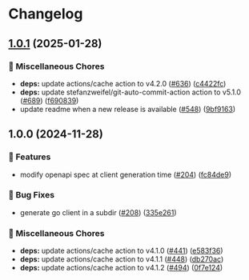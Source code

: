 # Changelog

## [1.0.1](https://github.com/grafana/shared-workflows/compare/generate-openapi-clients-v1.0.0...generate-openapi-clients-v1.0.1) (2025-01-28)


### 🔧 Miscellaneous Chores

* **deps:** update actions/cache action to v4.2.0 ([#636](https://github.com/grafana/shared-workflows/issues/636)) ([c4422fc](https://github.com/grafana/shared-workflows/commit/c4422fc4a4fa6cddae3862c7df7b4ec5f251053f))
* **deps:** update stefanzweifel/git-auto-commit-action action to v5.1.0 ([#689](https://github.com/grafana/shared-workflows/issues/689)) ([f690839](https://github.com/grafana/shared-workflows/commit/f6908398758c52211c17db8b0db17241ea521dd1))
* update readme when a new release is available ([#548](https://github.com/grafana/shared-workflows/issues/548)) ([9bf9163](https://github.com/grafana/shared-workflows/commit/9bf9163126c44247bcee6b6b9390eb488f9ead53))

## 1.0.0 (2024-11-28)


### 🎉 Features

* modify openapi spec at client generation time ([#204](https://github.com/grafana/shared-workflows/issues/204)) ([fc84de9](https://github.com/grafana/shared-workflows/commit/fc84de984d84586aaa4c05c88620553d1473f735))


### 🐛 Bug Fixes

* generate go client in a subdir ([#208](https://github.com/grafana/shared-workflows/issues/208)) ([335e261](https://github.com/grafana/shared-workflows/commit/335e261108a1299ee06227acad2e487118e3110e))


### 🔧 Miscellaneous Chores

* **deps:** update actions/cache action to v4.1.0 ([#441](https://github.com/grafana/shared-workflows/issues/441)) ([e583f36](https://github.com/grafana/shared-workflows/commit/e583f3676b58bba1b3a278be432b4220800abf2f))
* **deps:** update actions/cache action to v4.1.1 ([#448](https://github.com/grafana/shared-workflows/issues/448)) ([db270ac](https://github.com/grafana/shared-workflows/commit/db270ac9e0cd900940a87e7187c1d4863a997568))
* **deps:** update actions/cache action to v4.1.2 ([#494](https://github.com/grafana/shared-workflows/issues/494)) ([0f7e124](https://github.com/grafana/shared-workflows/commit/0f7e1244ff37782aaca907e8287d73173776646f))
